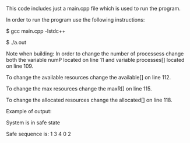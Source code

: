 This code includes just a main.cpp file which is used to run the program.

In order to run the program use the following instructions:

$ gcc main.cpp -lstdc++

$ ./a.out


Note when building: In order to change the number of processess change both the variable numP located on line 11 and variable processes[] located on line 109. 

To change the available resources change the available[] on line 112. 

To change the max resources change the maxR[] on line 115. 

To change the allocated resources change the allocated[] on line 118. 


Example of output:

System is in safe state

Safe sequence is: 1 3 4 0 2
